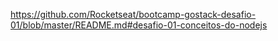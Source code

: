 https://github.com/Rocketseat/bootcamp-gostack-desafio-01/blob/master/README.md#desafio-01-conceitos-do-nodejs